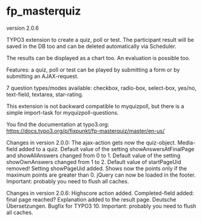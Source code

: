 # fp_masterquiz

version 2.0.6

TYPO3 extension to create a quiz, poll or test. The participant result will be saved in the DB too and can be deleted automatically via Scheduler.

The results can be displayed as a chart too. An evaluation is possible too.

Features: a quiz, poll or test can be played by submitting a form or by submitting an AJAX-request.

7 question types/modes available: checkbox, radio-box, select-box, yes/no, text-field, textarea, star-rating.

This extension is not backward compatible to myquizpoll, but there is a simple import-task for myquizpoll-questions.

You find the documentation at typo3.org: https://docs.typo3.org/p/fixpunkt/fp-masterquiz/master/en-us/

Changes in version 2.0.0:
  The ajax-action gets now the quiz-object.
  Media-field added to a quiz.
  Default value of the setting showAnswersAtFinalPage and showAllAnswers changed from 0 to 1.
  Default value of the setting showOwnAnswers changed from 1 to 2.
  Default value of startPageUid removed! Setting showPageUid added.
  Shows now the points only if the maximum points are greater than 0.
  jQuery can now be loaded in the footer.
  Important: probably you need to flush all caches.

Changes in version 2.0.6:
  Highscore action added.
  Completed-field added: final page reached?
  Explanation added to the result page.
  Deutsche Übersetzungen.
  Bugfix for TYPO3 10.
  Important: probably you need to flush all caches.
